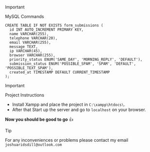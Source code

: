 > [!IMPORTANT]
> MySQL Commands
```
CREATE TABLE IF NOT EXISTS form_submissions (
  id INT AUTO_INCREMENT PRIMARY KEY,
  name VARCHAR(255),
  telephone VARCHAR(20),
  email VARCHAR(255),
  message TEXT,
  ip VARCHAR(45),
  browser VARCHAR(255),
  priority_status ENUM('SAME_DAY', 'MORNING_REPLY', 'DEFAULT'),
  submission_status ENUM('POSSIBLE_SPAM', 'SPAM', 'DEFAULT', 'POSSIBLE_TEXT_SPAM'),
  created_at TIMESTAMP DEFAULT CURRENT_TIMESTAMP
);
```

> [!IMPORTANT]
> Project Instructions
+ Install Xampp and place the project in ```C:\xampp\htdocs\```.
+ After that Start up the server and go to ```localhost``` on your browser.

**Now you should be good to go** :+1:

> [!TIP]
> For any inconveniences or problems please contact my email ```joshuaridsdill@outlook.com```
